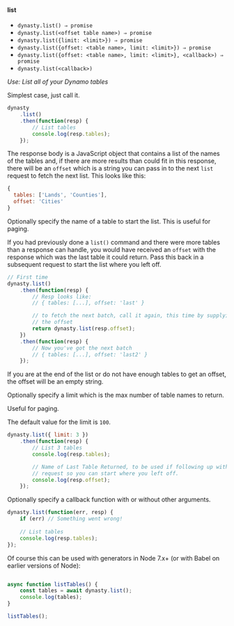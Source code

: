 #### list

* `dynasty.list() ⇒ promise`
* `dynasty.list(<offset table name>) ⇒ promise`
* `dynasty.list({limit: <limit>}) ⇒ promise`
* `dynasty.list({offset: <table name>, limit: <limit>}) ⇒ promise`
* `dynasty.list({offset: <table name>, limit: <limit>}, <callback>) ⇒ promise`
* `dynasty.list(<callback>)`

*Use: List all of your Dynamo tables*

Simplest case, just call it.

```js
dynasty
    .list()
    .then(function(resp) {
        // List tables
        console.log(resp.tables);
    });
```

The response body is a JavaScript object that contains a list of the names
of the tables and, if there are more results than could fit in this response,
there will be an `offset` which is a string you can pass in to the next `list`
request to fetch the next list. This looks like this:

```js
{
  tables: ['Lands', 'Counties'],
  offset: 'Cities'
}
```

Optionally specify the name of a table to start the list. This is useful for
paging.

If you had previously done a `list()` command and there were more tables
than a response can handle, you would have received an `offset` with the
response which was the last table it could return. Pass this back in a
subsequent request to start the list where you left off.

```js
// First time
dynasty.list()
    .then(function(resp) {
        // Resp looks like:
        // { tables: [...], offset: 'last' }

        // to fetch the next batch, call it again, this time by supplying
        // the offset
        return dynasty.list(resp.offset);
    })
    .then(function(resp) {
        // Now you've got the next batch
        // { tables: [...], offset: 'last2' }
    });
```

If you are at the end of the list or do not have enough tables to get an offset,
the offset will be an empty string.

Optionally specify a limit which is the max number of table names to return.

Useful for paging.

The default value for the limit is `100`.

```js
dynasty.list({ limit: 3 })
    .then(function(resp) {
        // List 3 tables
        console.log(resp.tables);

        // Name of Last Table Returned, to be used if following up with another
        // request so you can start where you left off.
        console.log(resp.offset);
    });
```

Optionally specify a callback function with or without other arguments.

```js
dynasty.list(function(err, resp) {
    if (err) // Something went wrong!
    
    // List tables
    console.log(resp.tables);
});
```

Of course this can be used with generators in Node 7.x+ (or with Babel on earlier versions of Node):

```js

async function listTables() {
    const tables = await dynasty.list();
    console.log(tables);
}

listTables();

```
